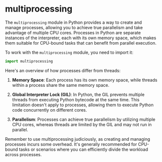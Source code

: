 # multiprocessing

The `multiprocessing` module in Python provides a way to create and manage 
processes, allowing you to achieve true parallelism and take advantage of 
multiple CPU cores. Processes in Python are separate instances of the 
interpreter, each with its own memory space, which makes them suitable for 
CPU-bound tasks that can benefit from parallel execution. 

To work with the `multiprocessing` module, you need to import it:

```python
import multiprocessing
```

Here's an overview of how processes differ from threads:

1. **Memory Space**: Each process has its own memory space, while threads 
within a process share the same memory space. 

2. **Global Interpreter Lock (GIL)**: In Python, the GIL prevents multiple 
threads from executing Python bytecode at the same time. This limitation 
doesn't apply to processes, allowing them to execute Python code concurrently 
on different cores. 

3. **Parallelism**: Processes can achieve true parallelism by utilizing 
multiple CPU cores, whereas threads are limited by the GIL and may not run in 
parallel. 

Remember to use multiprocessing judiciously, as creating and managing 
processes incurs some overhead. It's generally recommended for CPU-bound 
tasks or scenarios where you can efficiently divide the workload across 
processes.